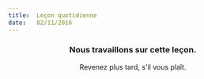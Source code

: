 ```yaml
---
title:  Leçon quotidienne
date:   02/11/2016
---
```


### <center>Nous travaillons sur cette leçon.</center>
<center>Revenez plus tard, s'il vous plaît.</center>